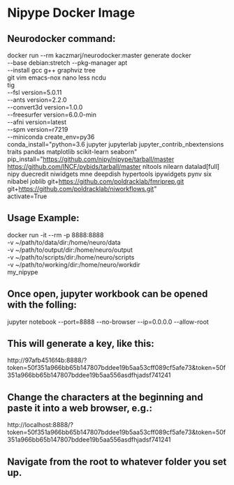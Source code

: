 # Nipype Docker Image

## Neurodocker command:
docker run --rm kaczmarj/neurodocker:master generate docker \
--base debian:stretch --pkg-manager apt \
--install gcc g++ graphviz tree \
          git vim emacs-nox nano less ncdu \
          tig  \
--fsl version=5.0.11 \
--ants version=2.2.0 \
--convert3d version=1.0.0 \
--freesurfer version=6.0.0-min \
--afni version=latest \
--spm version=r7219 \
--miniconda create_env=py36 \
  conda_install="python=3.6 jupyter jupyterlab jupyter_contrib_nbextensions
                 traits pandas matplotlib scikit-learn seaborn" \
  pip_install="https://github.com/nipy/nipype/tarball/master
               https://github.com/INCF/pybids/tarball/master
               nltools nilearn datalad[full] nipy duecredit niwidgets
               mne deepdish hypertools ipywidgets pynv six nibabel joblib
               git+https://github.com/poldracklab/fmriprep.git
               git+https://github.com/poldracklab/niworkflows.git" \
  activate=True


## Usage Example:
docker run -it --rm -p 8888:8888 \
  -v ~/path/to/data/dir:/home/neuro/data \
  -v ~/path/to/output/dir:/home/neuro/output \
  -v ~/path/to/scripts/dir:/home/neuro/scripts \
  -v ~/path/to/working/dir:/home/neuro/workdir \
  my_nipype

## Once open,  jupyter workbook can be opened with the folling:
jupyter notebook --port=8888 --no-browser --ip=0.0.0.0 --allow-root

## This will generate a key, like this:
http://97afb4516f4b:8888/?token=50f351a966bb65b147807bddee19b5aa53cff089cf5afe73&token=50f351a966bb65b147807bddee19b5aa556asdfhjadsf741241

## Change the characters at the beginning and paste it into a web browser, e.g.:
http://localhost:8888/?token=50f351a966bb65b147807bddee19b5aa53cff089cf5afe73&token=50f351a966bb65b147807bddee19b5aa556asdfhjadsf741241

## Navigate from the root to whatever folder you set up.
